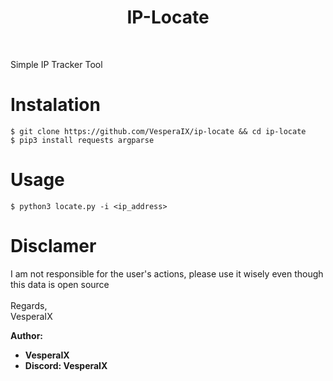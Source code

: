 <h1 align="center">IP-Locate</h1>

<br>

Simple IP Tracker Tool

# Instalation
`$ git clone https://github.com/VesperaIX/ip-locate && cd ip-locate`<br>
`$ pip3 install requests argparse`

# Usage
`$ python3 locate.py -i <ip_address>`

# Disclamer
I am not responsible for the user's actions, please use it wisely even though this data is open source
<br>
<br>
Regards,
<br>
VesperaIX

**Author:**
- **VesperaIX**
- **Discord: VesperaIX**
